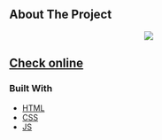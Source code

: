 <!-- Pig Latin Translator -->
## About The Project
<div align="center">
<img src="https://firebasestorage.googleapis.com/v0/b/pig-latin-translator-bff07.appspot.com/o/ezgif.com-gif-maker.gif?alt=media&token=3be515ab-8d4b-4542-bd41-eb83e9d915c3" />
</div>

## [**Check online**](https://pig-latin-translator-bff07.web.app/)

### Built With

* [HTML](https://www.w3schools.com/html/)
* [CSS](https://www.w3schools.com/css/)
* [JS](https://www.w3schools.com/js/)
